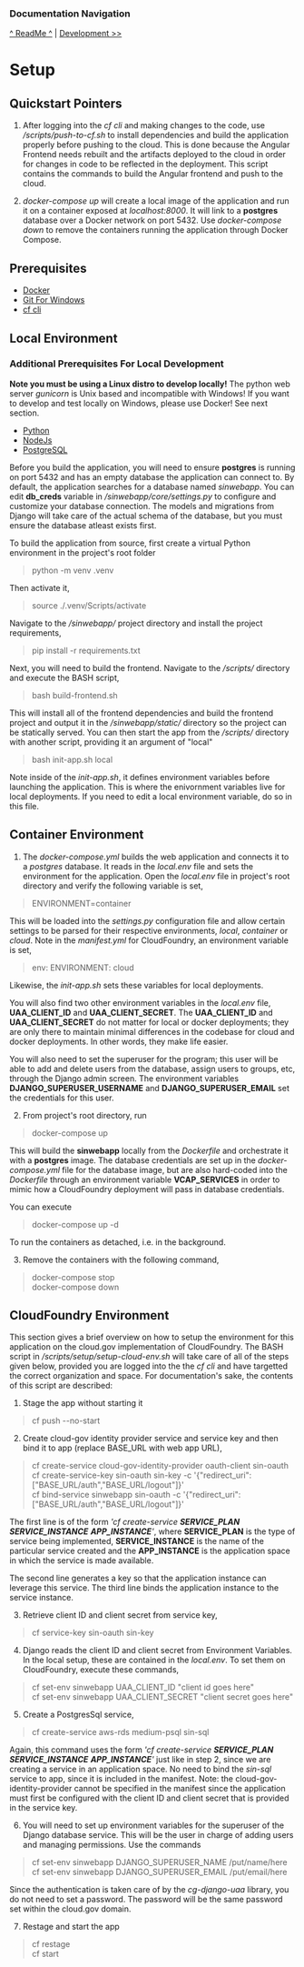 
### Documentation Navigation

 [^ ReadMe ^](../README.md) | [Development >>](DEVELOPMENT.md)

# Setup

## Quickstart Pointers

1. After logging into the <i>cf cli</i> and making changes to the code, use <i>/scripts/push-to-cf.sh</i> to install dependencies and build the application properly before pushing to the cloud. This is done because the Angular Frontend needs rebuilt and the artifacts deployed to the cloud in order for changes in code to be reflected in the deployment. This script contains the commands to build the Angular frontend and push to the cloud.

2. <i>docker-compose up</i> will create a local image of the application and run it on a container exposed at <i>localhost:8000</i>. It will link to a <b>postgres</b> database over a Docker network on port 5432. Use <i>docker-compose down</i> to remove the containers running the application through Docker Compose.

## Prerequisites

- [Docker](https://www.docker.com/products/docker-desktop)
- [Git For Windows](https://git-scm.com/download/win)
- [cf cli](https://docs.cloudfoundry.org/cf-cli/install-go-cli.html)

## Local Environment

### Additional Prerequisites For Local Development

<b>Note you must be using a Linux distro to develop locally!</b> The python web server <i>gunicorn</i> is Unix based and incompatible with Windows! If you want to develop and test locally on Windows, please use Docker! See next section.

- [Python](https://www.python.org/downloads/)
- [NodeJs](https://nodejs.org/en/download/)
- [PostgreSQL](https://www.postgresql.org/download/)

Before you build the application, you will need to ensure <b>postgres</b> is running on port 5432 and has an empty database the application can connect to. By default, the application searches for a database named <i>sinwebapp</i>. You can edit <b>db_creds</b> variable in <i>/sinwebapp/core/settings.py</i> to configure and customize your database connection. The models and migrations from Django will take care of the actual schema of the database, but you must ensure the database atleast exists first.

To build the application from source, first create a virtual Python environment in the project's root folder

> python -m venv .venv

Then activate it,

> source ./.venv/Scripts/activate

Navigate to the <i>/sinwebapp/</i> project directory and install the project requirements,

> pip install -r requirements.txt

Next, you will need to build the frontend. Navigate to the <i>/scripts/</i> directory and execute the BASH script,

> bash build-frontend.sh

This will install all of the frontend dependencies and build the frontend project and output it in the <i>/sinwebapp/static/</i> directory so the project can be statically served. You can then start the app from the <i>/scripts/</i> directory with another script, providing it an argument of "local"

> bash init-app.sh local

Note inside of the <i>init-app.sh</i>, it defines environment variables before launching the application. This is where the enivornment variables live for local deployments. If you need to edit a local environment variable, do so in this file.

## Container Environment

1. The <i>docker-compose.yml</i> builds the web application and connects it to a <i>postgres</i> database. It reads in the <i>local.env</i> file and sets the environment for the application. Open the <i>local.env</i> file in project's root directory and verify the following variable is set,

> ENVIRONMENT=container

This will be loaded into the <i>settings.py</i> configuration file and allow certain settings to be parsed for their respective environments, <i>local</i>, <i>container</i> or <i>cloud</i>. Note in the <i>manifest.yml</i> for CloudFoundry, an environment variable is set,

> env: ENVIRONMENT: cloud

Likewise, the <i>init-app.sh</i> sets these variables for local deployments.

You will also find two other environment variables in the <i>local.env</i> file, <b>UAA_CLIENT_ID</b> and <b>UAA_CLIENT_SECRET</b>. The <b>UAA_CLIENT_ID</b> and <b>UAA_CLIENT_SECRET</b> do not matter for local or docker deployments; they are only there to maintain minimal differences in the codebase for cloud and docker deployments. In other words, they make life easier. 

You will also need to set the superuser for the program; this user will be able to add and delete users from the database, assign users to groups, etc, through the Django admin screen. The environment variables <b>DJANGO_SUPERUSER_USERNAME</b> and <b>DJANGO_SUPERUSER_EMAIL</b> set the credentials for this user. 

2. From project's root directory, run 

> docker-compose up  
    
This will build the <b><b>sinwebapp</b></b> locally from the <i>Dockerfile</i> and orchestrate it with a <b>postgres</b> image. The database credentials are set up in the <i>docker-compose.yml</i> file for the database image, but are also hard-coded into the <i>Dockerfile</i> through an environment variable <b>VCAP_SERVICES</b> in order to mimic how a CloudFoundry deployment will pass in database credentials.

You can execute

> docker-compose up -d

To run the containers as detached, i.e. in the background.

3. Remove the containers with the following command,

> docker-compose stop<br>
> docker-compose down

## CloudFoundry Environment

This section gives a brief overview on how to setup the environment for this application on the cloud.gov implementation of CloudFoundry. The BASH script in <i>/scripts/setup/setup-cloud-env.sh</i> will take care of all of the steps given below, provided you are logged into the the <i>cf cli</i> and have targetted the correct organization and space. For documentation's sake, the contents of this script are described:

1. Stage the app without starting it

> cf push --no-start

2. Create cloud-gov identity provider service and service key and then bind it to app (replace BASE_URL with web app URL),

> cf create-service cloud-gov-identity-provider oauth-client sin-oauth <br>
> cf create-service-key sin-oauth sin-key -c '{"redirect_uri": ["BASE_URL/auth","BASE_URL/logout"]}'<br>
> cf bind-service sinwebapp sin-oauth -c '{"redirect_uri": ["BASE_URL/auth","BASE_URL/logout"]}'<br>

The first line is of the form <i>'cf create-service <b>SERVICE_PLAN</b> <b>SERVICE_INSTANCE</b> <b>APP_INSTANCE</b>'</i>, where <b>SERVICE_PLAN</b> is the type of service being implemented, <b>SERVICE_INSTANCE</b> is the name of the particular service created and the <b>APP_INSTANCE</b> is the application space in which the service is made available.

The second line generates a key so that the application instance can leverage this service. The third line binds the application instance to the service instance.

3. Retrieve client ID and client secret from service key,

> cf service-key sin-oauth sin-key

4. Django reads the client ID and client secret from Environment Variables. In the local setup, these are contained in the <i>local.env</i>. To set them on CloudFoundry, execute these commands,

> cf set-env sinwebapp UAA_CLIENT_ID "client id goes here"<br>
> cf set-env sinwebapp UAA_CLIENT_SECRET "client secret goes here"

5. Create a PostgresSql service,

> cf create-service aws-rds medium-psql sin-sql 

Again, this command uses the form <i>'cf create-service <b>SERVICE_PLAN</b> <b>SERVICE_INSTANCE</b> <b>APP_INSTANCE</b>'</i> just like in step 2, since we are creating a service in an application space. No need to bind the <i>sin-sql</i> service to app, since it is included in the manifest. Note: the cloud-gov-identity-provider cannot be specified in the manifest since the application must first be configured with the client ID and client secret that is provided in the service key. 

6. You will need to set up environment variables for the superuser of the Django database service. This will be the user in charge of adding users and managing permissions. Use the commands

>cf set-env sinwebapp DJANGO_SUPERUSER_NAME /put/name/here<br>
>cf set-env sinwebapp DJANGO_SUPERUSER_EMAIL /put/email/here

Since the authentication is taken care of by the <i>cg-django-uaa</i> library, you do not need to set a password. The password will be the same password set within the cloud.gov domain.

7. Restage and start the app

> cf restage<br>
> cf start